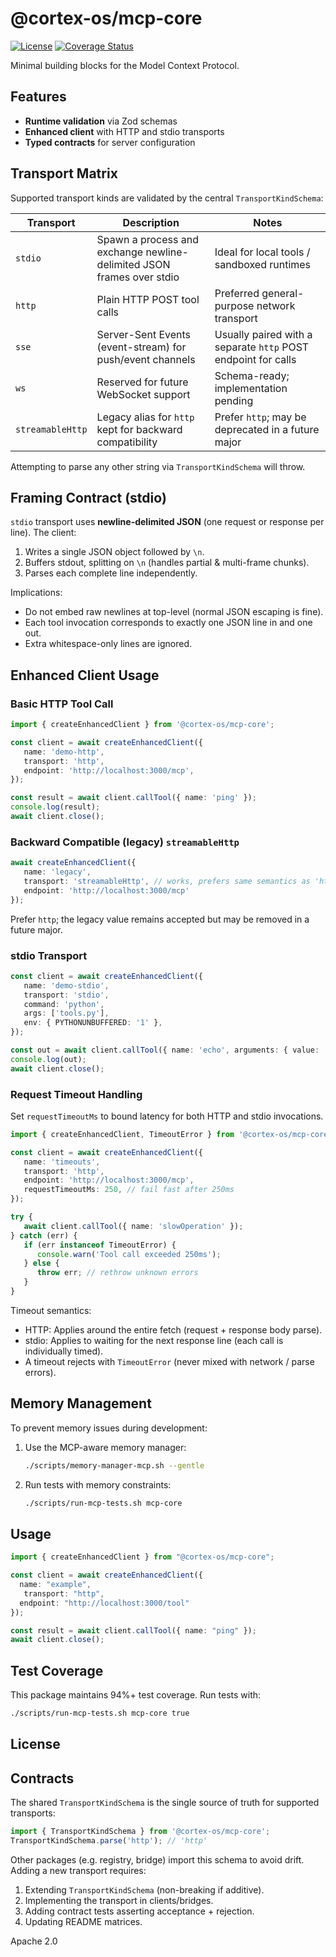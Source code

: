 # @cortex-os/mcp-core

[![License](https://img.shields.io/badge/license-Apache%202.0-blue.svg)](LICENSE)
[![Coverage Status](https://img.shields.io/badge/coverage-94%25-brightgreen.svg)](coverage)

Minimal building blocks for the Model Context Protocol.

## Features

- **Runtime validation** via Zod schemas
- **Enhanced client** with HTTP and stdio transports
- **Typed contracts** for server configuration

## Transport Matrix

Supported transport kinds are validated by the central `TransportKindSchema`:

| Transport | Description | Notes |
|-----------|-------------|-------|
| `stdio` | Spawn a process and exchange newline-delimited JSON frames over stdio | Ideal for local tools / sandboxed runtimes |
| `http` | Plain HTTP POST tool calls | Preferred general-purpose network transport |
| `sse` | Server-Sent Events (event-stream) for push/event channels | Usually paired with a separate `http` POST endpoint for calls |
| `ws` | Reserved for future WebSocket support | Schema-ready; implementation pending |
| `streamableHttp` | Legacy alias for `http` kept for backward compatibility | Prefer `http`; may be deprecated in a future major |

Attempting to parse any other string via `TransportKindSchema` will throw.

## Framing Contract (stdio)

`stdio` transport uses **newline-delimited JSON** (one request or response per line). The client:

1. Writes a single JSON object followed by `\n`.
2. Buffers stdout, splitting on `\n` (handles partial & multi-frame chunks).
3. Parses each complete line independently.

Implications:

- Do not embed raw newlines at top-level (normal JSON escaping is fine).
- Each tool invocation corresponds to exactly one JSON line in and one out.
- Extra whitespace-only lines are ignored.

## Enhanced Client Usage

### Basic HTTP Tool Call

```typescript
import { createEnhancedClient } from '@cortex-os/mcp-core';

const client = await createEnhancedClient({
   name: 'demo-http',
   transport: 'http',
   endpoint: 'http://localhost:3000/mcp',
});

const result = await client.callTool({ name: 'ping' });
console.log(result);
await client.close();
```

### Backward Compatible (legacy) `streamableHttp`

```typescript
await createEnhancedClient({
   name: 'legacy',
   transport: 'streamableHttp', // works, prefers same semantics as 'http'
   endpoint: 'http://localhost:3000/mcp'
});
```

Prefer `http`; the legacy value remains accepted but may be removed in a future major.

### stdio Transport

```typescript
const client = await createEnhancedClient({
   name: 'demo-stdio',
   transport: 'stdio',
   command: 'python',
   args: ['tools.py'],
   env: { PYTHONUNBUFFERED: '1' },
});

const out = await client.callTool({ name: 'echo', arguments: { value: 'hi' } });
console.log(out);
await client.close();
```

### Request Timeout Handling

Set `requestTimeoutMs` to bound latency for both HTTP and stdio invocations.

```typescript
import { createEnhancedClient, TimeoutError } from '@cortex-os/mcp-core';

const client = await createEnhancedClient({
   name: 'timeouts',
   transport: 'http',
   endpoint: 'http://localhost:3000/mcp',
   requestTimeoutMs: 250, // fail fast after 250ms
});

try {
   await client.callTool({ name: 'slowOperation' });
} catch (err) {
   if (err instanceof TimeoutError) {
      console.warn('Tool call exceeded 250ms');
   } else {
      throw err; // rethrow unknown errors
   }
}
```

Timeout semantics:

- HTTP: Applies around the entire fetch (request + response body parse).
- stdio: Applies to waiting for the next response line (each call is individually timed).
- A timeout rejects with `TimeoutError` (never mixed with network / parse errors).

## Memory Management

To prevent memory issues during development:

1. Use the MCP-aware memory manager:

   ```bash
   ./scripts/memory-manager-mcp.sh --gentle
   ```

2. Run tests with memory constraints:

   ```bash
   ./scripts/run-mcp-tests.sh mcp-core
   ```

## Usage

```typescript
import { createEnhancedClient } from "@cortex-os/mcp-core";

const client = await createEnhancedClient({
  name: "example",
   transport: "http",
  endpoint: "http://localhost:3000/tool"
});

const result = await client.callTool({ name: "ping" });
await client.close();
```

## Test Coverage

This package maintains 94%+ test coverage. Run tests with:

```bash
./scripts/run-mcp-tests.sh mcp-core true
```

## License

## Contracts

The shared `TransportKindSchema` is the single source of truth for supported transports:

```ts
import { TransportKindSchema } from '@cortex-os/mcp-core';
TransportKindSchema.parse('http'); // 'http'
```

Other packages (e.g. registry, bridge) import this schema to avoid drift. Adding a new transport requires:

1. Extending `TransportKindSchema` (non-breaking if additive).
2. Implementing the transport in clients/bridges.
3. Adding contract tests asserting acceptance + rejection.
4. Updating README matrices.

Apache 2.0
